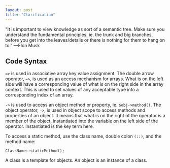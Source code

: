 ```yaml
---
layout: post
title: "Clarification"
---
```

"It is important to view knowledge as sort of a semantic tree. Make sure you understand the fundamental principles, ie. the trunk and big branches, before you get into the leaves/details or there is nothing for them to hang on to." —Elon Musk

## Code Syntax
`=>` is used in associative array key value assignment. The double arrow operator, `=>`, is used as an access mechanism for arrays. What is on the left side will have a corresponding value of what is on the right side in the array context. This is used to set values of any acceptable type into a corresponding index of an array.

`->` is used to access an object method or property, ie. `$obj->method()`. The object operator, `->`, is used in object scope to access methods and properties of an object. It means that what is on the right of the operator is a member of the object, instantiated into the variable on the left side of the operator. Instantiated is the key term here.

To access a static method, use the class name, double colon `(::)`, and the method name:
```
ClassName::staticMethod();
```
A class is a template for objects. An object is an instance of a class.
